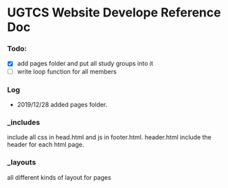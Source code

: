 UGTCS Website Develope Reference Doc
=============

### Todo:

- [x] add pages folder and put all study groups into it
- [ ] write loop function for all members

### Log

 - 2019/12/28 added pages folder.

### _includes

include all css in head.html and js in footer.html. header.html include the header for each html page.

### _layouts

all different kinds of layout for pages
